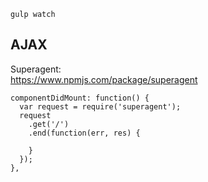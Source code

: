 `gulp watch`

AJAX
----
Superagent:  
https://www.npmjs.com/package/superagent
```
componentDidMount: function() {
  var request = require('superagent');
  request
    .get('/')
    .end(function(err, res) {
    
    }
  });
},
```